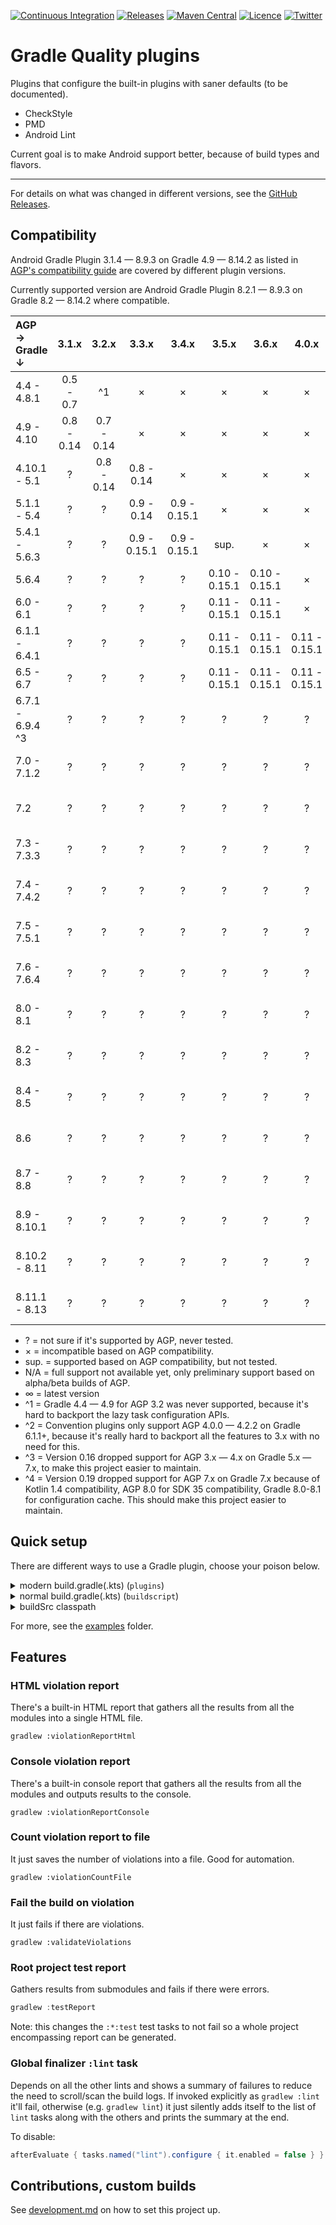 [![Continuous Integration](https://github.com/TWiStErRob/net.twisterrob.gradle/actions/workflows/CI.yml/badge.svg)](https://github.com/TWiStErRob/net.twisterrob.gradle/actions/workflows/CI.yml)
[![Releases](https://img.shields.io/github/v/release/twisterrob/net.twisterrob.gradle)](
https://github.com/TWiStErRob/net.twisterrob.gradle/releases)
[![Maven Central](https://img.shields.io/maven-central/v/net.twisterrob.gradle/twister-quality)](
https://search.maven.org/search?q=g:net.twisterrob.gradle)
[![Licence](https://img.shields.io/github/license/twisterrob/net.twisterrob.gradle)](
https://github.com/TWiStErRob/net.twisterrob.gradle/blob/main/LICENCE)
[![Twitter](https://img.shields.io/twitter/follow/twisterrob?style=social)](
https://twitter.com/twisterrob)

# Gradle Quality plugins

Plugins that configure the built-in plugins with saner defaults (to be documented).
 * CheckStyle
 * PMD
 * Android Lint

Current goal is to make Android support better, because of build types and flavors.

---

For details on what was changed in different versions, see the [GitHub Releases](https://github.com/TWiStErRob/net.twisterrob.gradle/releases).

## Compatibility

Android Gradle Plugin 3.1.4 — 8.9.3 on Gradle 4.9 — 8.14.2 as listed in
[AGP's compatibility guide](https://developer.android.com/studio/releases/gradle-plugin#updating-gradle)
are covered by different plugin versions.

Currently supported version are Android Gradle Plugin 8.2.1 — 8.9.3 on Gradle 8.2 — 8.14.2 where compatible.

| AGP →<br/>Gradle ↓ |   3.1.x    |   3.2.x    |    3.3.x     |    3.4.x     |     3.5.x     |     3.6.x     |     4.0.x     |     4.1.x     |   4.2.x ^3    |    7.0.x    |    7.1.x    |    7.2.x    |    7.3.x    |  7.4.x ^4   |    8.0.x    |  8.1.x  ^4  |  8.2.x   |  8.3.x   |  8.4.x   |  8.5.x   |  8.6.x   |  8.7.x   |  8.8.x   |  8.9.x   |
|:-------------------|:----------:|:----------:|:------------:|:------------:|:-------------:|:-------------:|:-------------:|:-------------:|:-------------:|:-----------:|:-----------:|:-----------:|:-----------:|:-----------:|:-----------:|:-----------:|:--------:|:--------:|:--------:|:--------:|:--------:|:--------:|:--------:|:--------:|
| 4.4 - 4.8.1        | 0.5 - 0.7  |     ^1     |      ×       |      ×       |       ×       |       ×       |       ×       |       ×       |       ×       |      ×      |      ×      |      ×      |      ×      |      ×      |      ×      |      ×      |    ×     |    ×     |    ×     |    ×     |    ×     |    ×     |    ×     |    ×     |
| 4.9 - 4.10         | 0.8 - 0.14 | 0.7 - 0.14 |      ×       |      ×       |       ×       |       ×       |       ×       |       ×       |       ×       |      ×      |      ×      |      ×      |      ×      |      ×      |      ×      |      ×      |    ×     |    ×     |    ×     |    ×     |    ×     |    ×     |    ×     |    ×     |
| 4.10.1 - 5.1       |     ?      | 0.8 - 0.14 |  0.8 - 0.14  |      ×       |       ×       |       ×       |       ×       |       ×       |       ×       |      ×      |      ×      |      ×      |      ×      |      ×      |      ×      |      ×      |    ×     |    ×     |    ×     |    ×     |    ×     |    ×     |    ×     |    ×     |
| 5.1.1 - 5.4        |     ?      |     ?      |  0.9 - 0.14  | 0.9 - 0.15.1 |       ×       |       ×       |       ×       |       ×       |       ×       |      ×      |      ×      |      ×      |      ×      |      ×      |      ×      |      ×      |    ×     |    ×     |    ×     |    ×     |    ×     |    ×     |    ×     |    ×     |
| 5.4.1 - 5.6.3      |     ?      |     ?      | 0.9 - 0.15.1 | 0.9 - 0.15.1 |     sup.      |       ×       |       ×       |       ×       |       ×       |      ×      |      ×      |      ×      |      ×      |      ×      |      ×      |      ×      |    ×     |    ×     |    ×     |    ×     |    ×     |    ×     |    ×     |    ×     |
| 5.6.4              |     ?      |     ?      |      ?       |      ?       | 0.10 - 0.15.1 | 0.10 - 0.15.1 |       ×       |       ×       |       ×       |      ×      |      ×      |      ×      |      ×      |      ×      |      ×      |      ×      |    ×     |    ×     |    ×     |    ×     |    ×     |    ×     |    ×     |    ×     |
| 6.0 - 6.1          |     ?      |     ?      |      ?       |      ?       | 0.11 - 0.15.1 | 0.11 - 0.15.1 |       ×       |       ×       |       ×       |      ×      |      ×      |      ×      |      ×      |      ×      |      ×      |      ×      |    ×     |    ×     |    ×     |    ×     |    ×     |    ×     |    ×     |    ×     |
| 6.1.1 - 6.4.1      |     ?      |     ?      |      ?       |      ?       | 0.11 - 0.15.1 | 0.11 - 0.15.1 | 0.11 - 0.15.1 |       ×       |       ×       |      ×      |      ×      |      ×      |      ×      |      ×      |      ×      |      ×      |    ×     |    ×     |    ×     |    ×     |    ×     |    ×     |    ×     |    ×     |
| 6.5 - 6.7          |     ?      |     ?      |      ?       |      ?       | 0.11 - 0.15.1 | 0.11 - 0.15.1 | 0.11 - 0.15.1 | 0.11 - 0.15.1 |       ×       |      ×      |      ×      |      ×      |      ×      |      ×      |      ×      |      ×      |    ×     |    ×     |    ×     |    ×     |    ×     |    ×     |    ×     |    ×     |
| 6.7.1 - 6.9.4 ^3   |     ?      |     ?      |      ?       |      ?       |       ?       |       ?       |       ?       | 0.11 - 0.15.1 | 0.11 - 0.15.1 |      ×      |      ×      |      ×      |      ×      |      ×      |      ×      |      ×      |    ×     |    ×     |    ×     |    ×     |    ×     |    ×     |    ×     |    ×     |
| 7.0 - 7.1.2        |     ?      |     ?      |      ?       |      ?       |       ?       |       ?       |       ?       |       ?       | 0.13 - 0.15.1 | 0.13 - 0.18 |      ×      |      ×      |      ×      |      ×      |      ×      |      ×      |    ×     |    ×     |    ×     |    ×     |    ×     |    ×     |    ×     |    ×     |
| 7.2                |     ?      |     ?      |      ?       |      ?       |       ?       |       ?       |       ?       |       ?       | 0.13 - 0.15.1 | 0.13 - 0.18 | 0.14 - 0.18 |      ×      |      ×      |      ×      |      ×      |      ×      |    ×     |    ×     |    ×     |    ×     |    ×     |    ×     |    ×     |    ×     |
| 7.3 - 7.3.3        |     ?      |     ?      |      ?       |      ?       |       ?       |       ?       |       ?       |       ?       | 0.13 - 0.15.1 | 0.13 - 0.18 | 0.14 - 0.18 | 0.14 - 0.18 |      ×      |      ×      |      ×      |      ×      |    ×     |    ×     |    ×     |    ×     |    ×     |    ×     |    ×     |    ×     |
| 7.4 - 7.4.2        |     ?      |     ?      |      ?       |      ?       |       ?       |       ?       |       ?       |       ?       | 0.14 - 0.15.1 | 0.14 - 0.18 | 0.14 - 0.18 | 0.14 - 0.18 | 0.15 - 0.18 |      ×      |      ×      |      ×      |    ×     |    ×     |    ×     |    ×     |    ×     |    ×     |    ×     |    ×     |
| 7.5 - 7.5.1        |     ?      |     ?      |      ?       |      ?       |       ?       |       ?       |       ?       |       ?       | 0.14 - 0.15.1 | 0.14 - 0.18 | 0.14 - 0.18 | 0.14 - 0.18 | 0.15 - 0.18 | 0.15 - 0.18 |      ×      |      ×      |    ×     |    ×     |    ×     |    ×     |    ×     |    ×     |    ×     |    ×     |
| 7.6 - 7.6.4        |     ?      |     ?      |      ?       |      ?       |       ?       |       ?       |       ?       |       ?       | 0.14 - 0.15.1 | 0.14 - 0.18 | 0.14 - 0.18 | 0.14 - 0.18 | 0.15 - 0.18 | 0.15 - 0.18 |      ×      |      ×      |    ×     |    ×     |    ×     |    ×     |    ×     |    ×     |    ×     |    ×     |
| 8.0 - 8.1          |     ?      |     ?      |      ?       |      ?       |       ?       |       ?       |       ?       |       ?       |       ?       |      ?      |      ?      |      ?      |      ?      | 0.15 - 0.18 | 0.16 - 0.18 | 0.16 - 0.18 |    ×     |    ×     |    ×     |    ×     |    ×     |    ×     |    ×     |    ×     |
| 8.2 - 8.3          |     ?      |     ?      |      ?       |      ?       |       ?       |       ?       |       ?       |       ?       |       ?       |      ?      |      ?      |      ?      |      ?      | 0.17 - 0.18 | 0.17 - 0.18 | 0.17 - 0.18 | 0.17 - ∞ |    ×     |    ×     |    ×     |    ×     |    ×     |    ×     |    ×     |
| 8.4 - 8.5          |     ?      |     ?      |      ?       |      ?       |       ?       |       ?       |       ?       |       ?       |       ?       |      ?      |      ?      |      ?      |      ?      | 0.17 - 0.18 | 0.17 - 0.18 | 0.17 - 0.18 | 0.17 - ∞ | 0.17 - ∞ |    ×     |    ×     |    ×     |    ×     |    ×     |    ×     |
| 8.6                |     ?      |     ?      |      ?       |      ?       |       ?       |       ?       |       ?       |       ?       |       ?       |      ?      |      ?      |      ?      |      ?      | 0.17 - 0.18 | 0.17 - 0.18 | 0.17 - 0.18 | 0.17 - ∞ | 0.17 - ∞ | 0.17 - ∞ |    ×     |    ×     |    ×     |    ×     |    ×     |
| 8.7 - 8.8          |     ?      |     ?      |      ?       |      ?       |       ?       |       ?       |       ?       |       ?       |       ?       |      ?      |      ?      |      ?      |      ?      | 0.18 - 0.18 | 0.18 - 0.18 | 0.18 - 0.18 | 0.18 - ∞ | 0.18 - ∞ | 0.18 - ∞ | 0.18 - ∞ | 0.18 - ∞ |    ×     |    ×     |    ×     |
| 8.9 - 8.10.1       |     ?      |     ?      |      ?       |      ?       |       ?       |       ?       |       ?       |       ?       |       ?       |      ?      |      ?      |      ?      |      ?      | 0.18 - 0.18 | 0.18 - 0.18 | 0.18 - 0.18 | 0.18 - ∞ | 0.18 - ∞ | 0.18 - ∞ | 0.18 - ∞ | 0.18 - ∞ | 0.18 - ∞ |    ×     |    ×     |
| 8.10.2 - 8.11      |     ?      |     ?      |      ?       |      ?       |       ?       |       ?       |       ?       |       ?       |       ?       |      ?      |      ?      |      ?      |      ?      | 0.18 - 0.18 | 0.18 - 0.18 | 0.18 - 0.18 | 0.18 - ∞ | 0.18 - ∞ | 0.18 - ∞ | 0.18 - ∞ | 0.18 - ∞ | 0.18 - ∞ | 0.18 - ∞ |    ×     |
| 8.11.1 - 8.13      |     ?      |     ?      |      ?       |      ?       |       ?       |       ?       |       ?       |       ?       |       ?       |      ?      |      ?      |      ?      |      ?      | 0.18 - 0.18 | 0.18 - 0.18 | 0.18 - 0.18 | 0.18 - ∞ | 0.18 - ∞ | 0.18 - ∞ | 0.18 - ∞ | 0.18 - ∞ | 0.18 - ∞ | 0.18 - ∞ | 0.18 - ∞ |

 * ? = not sure if it's supported by AGP, never tested.
 * × = incompatible based on AGP compatibility.
 * sup. = supported based on AGP compatibility, but not tested.
 * N/A = full support not available yet, only preliminary support based on alpha/beta builds of AGP.
 * ∞ = latest version
 * ^1 = Gradle 4.4 — 4.9 for AGP 3.2 was never supported, because it's hard to backport the lazy task configuration APIs.
 * ^2 = Convention plugins only support AGP 4.0.0 — 4.2.2 on Gradle 6.1.1+, because it's really hard to backport all the features to 3.x with no need for this.
 * ^3 = Version 0.16 dropped support for AGP 3.x — 4.x on Gradle 5.x — 7.x, to make this project easier to maintain.
 * ^4 = Version 0.19 dropped support for AGP 7.x on Gradle 7.x because of Kotlin 1.4 compatibility, AGP 8.0 for SDK 35 compatibility, Gradle 8.0-8.1 for configuration cache. This should make this project easier to maintain.

## Quick setup
There are different ways to use a Gradle plugin, choose your poison below.
<details>
	<summary>modern build.gradle(.kts) (<code>plugins</code>)</summary>

```gradle
plugins {
	id("net.twisterrob.gradle.plugin.quality") version "x.y"
}
```
</details>

<details>
	<summary>normal build.gradle(.kts) (<code>buildscript</code>)</summary>

```gradle
buildscript {
	repositories {
		mavenCentral()
	}
	dependencies {
		classpath("net.twisterrob.gradle:twister-quality:x.y")
	}
}
// Kotlin
apply(plugin = "net.twisterrob.gradle.plugin.quality")
// Groovy
apply plugin: "net.twisterrob.gradle.plugin.quality"
```

</details>

<details>
	<summary>buildSrc classpath</summary>

#### `buildSrc/build.gradle(.kts)`

```gradle
repositories {
	mavenCentral()
}
dependencies {
	implementation("net.twisterrob.gradle:twister-quality:x.y")
}
```

#### `build.gradle(.kts)`

```gradle
// Kotlin
apply(plugin = "net.twisterrob.gradle.plugin.quality")
// Groovy
apply plugin: "net.twisterrob.gradle.plugin.quality"
```

</details>

For more, see the [examples](docs/examples) folder.

## Features

### HTML violation report

There's a built-in HTML report that gathers all the results from all the modules into a single HTML file.

```shell
gradlew :violationReportHtml
```

### Console violation report

There's a built-in console report that gathers all the results from all the modules and outputs results to the console.

```shell
gradlew :violationReportConsole
```

### Count violation report to file

It just saves the number of violations into a file. Good for automation.

```shell
gradlew :violationCountFile
```

### Fail the build on violation

It just fails if there are violations.

```shell
gradlew :validateViolations
```

### Root project test report

Gathers results from submodules and fails if there were errors.

```groovy
gradlew :testReport
```

Note: this changes the `:*:test` test tasks to not fail so a whole project encompassing report can be generated.

### Global finalizer `:lint` task
Depends on all the other lints and shows a summary of failures to reduce the need to scroll/scan the build logs.
If invoked explicitly as `gradlew :lint` it'll fail, otherwise (e.g. `gradlew lint`) it just silently adds itself to the list of `lint` tasks along with the others and prints the summary at the end.

To disable:

```gradle
afterEvaluate { tasks.named("lint").configure { it.enabled = false } }
```

## Contributions, custom builds

See [development.md](docs/development.md) on how to set this project up.
